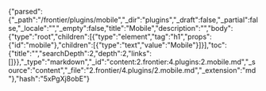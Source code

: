 {"parsed":{"_path":"/frontier/plugins/mobile","_dir":"plugins","_draft":false,"_partial":false,"_locale":"","_empty":false,"title":"Mobile","description":"","body":{"type":"root","children":[{"type":"element","tag":"h1","props":{"id":"mobile"},"children":[{"type":"text","value":"Mobile"}]}],"toc":{"title":"","searchDepth":2,"depth":2,"links":[]}},"_type":"markdown","_id":"content:2.frontier:4.plugins:2.mobile.md","_source":"content","_file":"2.frontier/4.plugins/2.mobile.md","_extension":"md"},"hash":"5xPgXj8obE"}